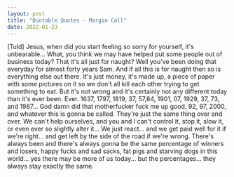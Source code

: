 ```yaml
---
layout: post
title: "Quotable Quotes - Margin Call"
date: 2022-01-23
---
```



[Tuld]
Jesus, when did you start feeling so
sorry for yourself, it's unbearable...
What, you think we may have helped put
some people out of business today? That
it's all just for naught? Well you've
been doing that everyday for almost forty
years Sam. And if all this is for naught
then so is everything else out there.
It's just money, it's made up, a piece of
paper with some pictures on it so we
don't all kill each other trying to get
something to eat. But it's not wrong and
it's certainly not any different today
than it's ever been. Ever. 1637, 1797,
1819, 37, 57,84, 1901, 07, 1929, 37,
73, and 1987... God damn did that
motherfucker fuck me up good, 92, 97,
2000, and whatever this is gonna be
called. They're just the same thing over
and over. We can't help ourselves, and
you and I can't control it, stop it, slow
it, or even ever so slightly alter it...
We just react... and we get paid well for
it if we're right... and get left by the
side of the road if we're wrong. There's
always been and there's always gonna be
the same percentage of winners and
losers, happy fucks and sad sacks, fat
pigs and starving dogs in this world...
yes there may be more of us today... but
the percentages... they always stay
exactly the same.
